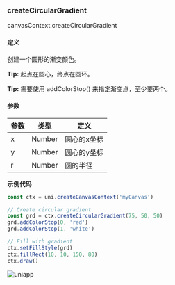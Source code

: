 ### createCircularGradient
canvasContext.createCircularGradient

#### 定义

创建一个圆形的渐变颜色。

**Tip:** 起点在圆心，终点在圆环。

**Tip:** 需要使用 addColorStop() 来指定渐变点，至少要两个。

#### 参数

|参数	|类型		|定义				|
|---	|---	|---		|
|x		|Number	|圆心的x坐标|
|y		|Number	|圆心的y坐标|
|r		|Number	|圆的半径		|

**示例代码**

```javascript
const ctx = uni.createCanvasContext('myCanvas')

// Create circular gradient
const grd = ctx.createCircularGradient(75, 50, 50)
grd.addColorStop(0, 'red')
grd.addColorStop(1, 'white')

// Fill with gradient
ctx.setFillStyle(grd)
ctx.fillRect(10, 10, 150, 80)
ctx.draw()
```

![uniapp](//img-cdn-qiniu.dcloud.net.cn/uniapp/images/circular-gradient.png?t=201859)